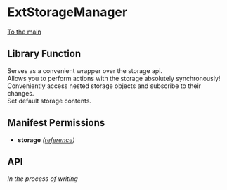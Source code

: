 # ExtStorageManager

[To the main](../README.md)

## Library Function

Serves as a convenient wrapper over the storage api.\
Allows you to perform actions with the storage absolutely synchronously!\
Conveniently access nested storage objects and subscribe to their changes.\
Set default storage contents.

## Manifest Permissions

- **storage** _([reference](https://developer.chrome.com/docs/extensions/reference/storage/))_

## API

_In the process of writing_
